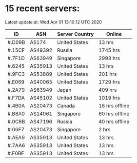 # 15 recent servers:

Latest update at: Wed Apr 01 13:10:12 UTC 2020

| ID | ASN | Server Country | Online |
| -- | --- | -------------- | ------ |
| #.D09B | AS174 | United States | 13 hrs |
| #.15CF | AS49392 | Russia | 1745 hrs |
| #.7F1D | AS63949 | Singapore | 2993 hrs |
| #.6245 | AS35913 | United States | 13 hrs |
| #.9FC3 | AS53889 | United States | 201 hrs |
| #.E069 | AS40065 | United States | 1729 hrs |
| #.2A79 | AS63949 | Japan | 409 hrs |
| #.F7DA | AS45102 | United States | 1019 hrs |
| #.4B0A | AS20473 | Canada | 18 hrs offline |
| #.B8A0 | AS14061 | Singapore | 60 hrs offline |
| #.0C6B | AS47196 | Russia | 40 hrs offline |
| #.06F7 | AS20473 | Singapore | 2 hrs |
| #.AEA9 | AS35913 | United States | 13 hrs |
| #.7AA6 | AS35913 | United States | 13 hrs |
| #.F0BF | AS35913 | United States | 13 hrs |

